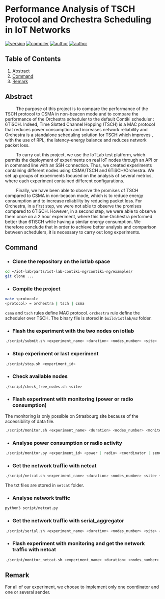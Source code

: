 # Performance Analysis of TSCH Protocol and Orchestra Scheduling in IoT Networks
[![version](https://img.shields.io/badge/version-1.0.0-blue.svg)](https://github.com/EthanAndreas/Tsch-OrchestraPerformanceAnalysis)
[![compiler](https://img.shields.io/badge/compiler-gcc-red.svg)](https://github.com/EthanAndreas/Tsch-OrchestraPerformanceAnalysis/blob/main/Makefile)
[![author](https://img.shields.io/badge/author-EthanAndreas-blue)](https://github.com/EthanAndreas)
[![author](https://img.shields.io/badge/author-Cottelle-blue)](https://github.com/Cottelle)

## Table of Contents
1. [Abstract](#abstract)
2. [Command](#command)
3. [Remark](#remark)

## Abstract

&nbsp;&nbsp;&nbsp;&nbsp;&nbsp;&nbsp;&nbsp;&nbsp;
The purpose of this project is to compare the performance of the TSCH protocol to CSMA in non-beacon mode and to compare the performance of the Orchestra scheduler to the default Contiki scheduler : 6TiSCH. Indeed, Time Slotted Channel Hopping (TSCH) is a MAC protocol that reduces power consumption and increases network reliability and Orchestra is a standalone scheduling solution for TSCH which improves , with the use of RPL, the latency-energy balance and reduces
network packet loss.

&nbsp;&nbsp;&nbsp;&nbsp;&nbsp;&nbsp;&nbsp;&nbsp;
To carry out this project, we use the IoTLab test platform, which permits the deployment of experiments on real IoT nodes through an API or in command line with an SSH connection.
Thus, we created experiments containing different nodes using CSMA/TSCH and 6TiSCH/Orchestra.
We set up groups of experiments focused on the analysis of several metrics, where each experiment contained different configurations.

&nbsp;&nbsp;&nbsp;&nbsp;&nbsp;&nbsp;&nbsp;&nbsp;
Finally, we have been able to observe the promises of TSCH compared to CSMA in non-beacon mode, which is to reduce energy consumption and to increase reliability by reducing packet loss. For Orchestra, in a first step, we were not able to observe the promises compared to 6TiSCH. However, in a second step, we were able to observe them once on a 2 hour experiment, where this time Orchestra performed better than 6TiSCH while having a similar energy consumption. We therefore conclude that in order to achieve better analysis and comparison between schedulers, it is necessary to carry out long experiments.

## Command

* ### Clone the repository on the iotlab space 
```bash
cd ~/iot-lab/parts/iot-lab-contiki-ng/contiki-ng/examples/
git clone ...
```

* ### Compile the project

```bash
make <protocol>
<protocol> = orchestra | tsch | csma
```
``csma`` and ``tsch`` rules define MAC protocol.
``orchestra`` rule define the scheduler over TSCH.
The binary file is stored in ``build/iotlab/m3`` folder.

* ###  Flash the experiment with the two nodes on iotlab
```bash
./script/submit.sh <experiment_name> <duration> <nodes_number> <site>
```

* ### Stop experiment or last experiment
```bash
./script/stop.sh <experiment_id>
```

* ### Check available nodes 
```bash
./script/check_free_nodes.sh <site>
```

* ### Flash experiment with monitoring (power or radio consumption)

The monitoring is only possible on Strasbourg site because of the accessibility of data file.
```bash
./script/monitor.sh <experiment_name> <duration> <nodes_number> <monitor> <protocol>
```

* ### Analyse power consumption or radio activity 
```bash
./script/monitor.py <experiment_id> <power | radio> <coordinator | sender> <plot>
```

* ### Get the network traffic with netcat

```bash
./script/netcat.sh <experiment_name> <duration> <nodes_number> <site> <protocol>
```
The txt files are stored in ``netcat`` folder.

* ### Analyse network traffic
```bash
python3 script/netcat.py
```

* ### Get the network traffic with serial_aggregator

```bash
./script/serial.sh <experiment_name> <duration> <nodes_number> <site> <protocol>
```

* ### Flash experiment with monitoring and get the network traffic with netcat
```bash
./script/monitor_netcat.sh <experiment_name> <duration> <nodes_number> <power | consumption> <protocol>
```

## Remark

For all of our experiment, we choose to implement only one coordinator and one or several sender.
